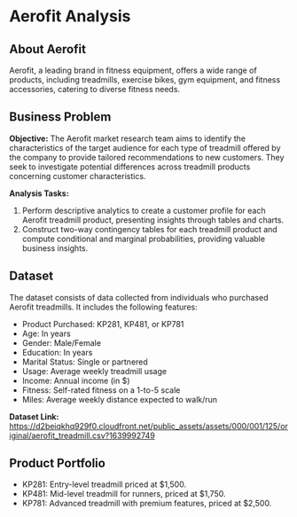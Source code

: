 # Aerofit Analysis

## About Aerofit

Aerofit, a leading brand in fitness equipment, offers a wide range of products, including treadmills, exercise bikes, gym equipment, and fitness accessories, catering to diverse fitness needs.

## Business Problem

**Objective:** The Aerofit market research team aims to identify the characteristics of the target audience for each type of treadmill offered by the company to provide tailored recommendations to new customers. They seek to investigate potential differences across treadmill products concerning customer characteristics.

**Analysis Tasks:**

1. Perform descriptive analytics to create a customer profile for each Aerofit treadmill product, presenting insights through tables and charts.
2. Construct two-way contingency tables for each treadmill product and compute conditional and marginal probabilities, providing valuable business insights.

## Dataset

The dataset consists of data collected from individuals who purchased Aerofit treadmills. It includes the following features:

- Product Purchased: KP281, KP481, or KP781
- Age: In years
- Gender: Male/Female
- Education: In years
- Marital Status: Single or partnered
- Usage: Average weekly treadmill usage
- Income: Annual income (in $)
- Fitness: Self-rated fitness on a 1-to-5 scale
- Miles: Average weekly distance expected to walk/run

**Dataset Link:** https://d2beiqkhq929f0.cloudfront.net/public_assets/assets/000/001/125/original/aerofit_treadmill.csv?1639992749

## Product Portfolio

- KP281: Entry-level treadmill priced at $1,500.
- KP481: Mid-level treadmill for runners, priced at $1,750.
- KP781: Advanced treadmill with premium features, priced at $2,500.

